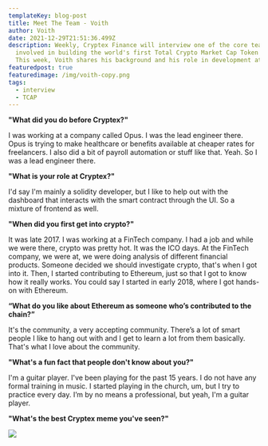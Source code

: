 ```yaml
---
templateKey: blog-post
title: Meet The Team - Voith
author: Voith
date: 2021-12-29T21:51:36.499Z
description: Weekly, Cryptex Finance will interview one of the core team members
  involved in building the world's first Total Crypto Market Cap Token (TCAP).
  This week, Voith shares his background and his role in development at Cryptex.
featuredpost: true
featuredimage: /img/voith-copy.png
tags:
  - interview
  - TCAP
---
```

**"What did you do before Cryptex?"**

I was working at a company called Opus. I was the lead engineer there. Opus is trying to make healthcare or benefits available at cheaper rates for freelancers. I also did a bit of payroll automation or stuff like that. Yeah. So I was a lead engineer there.

**"What is your role at Cryptex?"**

I'd say I'm mainly a solidity developer, but I like to help out with the dashboard that interacts with the smart contract through the UI. So a mixture of frontend as well.

**"When did you first get into crypto?"**

It was late 2017. I was working at a FinTech company. I had a job and while we were there, crypto was pretty hot. It was the ICO days. At the FinTech company, we were at, we were doing analysis of different financial products. Someone decided we should investigate crypto, that's when I got into it. Then, I started contributing to Ethereum, just so that I got to know how it really works. You could say I started in early 2018, where I got hands-on with Ethereum.

**“What do you like about Ethereum as someone who’s contributed to the chain?”**

It's the community, a very accepting community. There’s a lot of smart people I like to hang out with and I get to learn a lot from them basically. That's what I love about the community.

**"What's a fun fact that people don't know about you?"**

I'm a guitar player. I've been playing for the past 15 years. I do not have any formal training in music. I started playing in the church, um, but I try to practice every day. I’m by no means a professional, but yeah, I'm a guitar player.

**"What's the best Cryptex meme you've seen?"**

![](/img/voith-meme-copy.png)